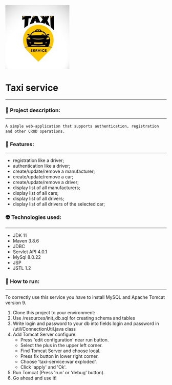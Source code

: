 ![photo of logo](taxiservicelogo.jpg)
# Taxi service
___

### 📒 Project description:
___
    A simple web-application that supports authentication, registration and other CRUD operations.
###  🔗 Features:
___
* registration like a driver;
* authentication like a driver;
* create/update/remove a manufacturer;
* create/update/remove a car;
* create/update/remove a driver;
* display list of all manufacturers;
* display list of all cars;
* display list of all drivers;
* display list of all drivers of the selected car;

### 👽 Technologies used:
___
* JDK 11
* Maven 3.8.6
* JDBC 
* Servlet API 4.0.1
* MySql 8.0.22
* JSP
* JSTL 1.2

### 🚀  How to run:
___
To correctly use this service you have to install MySQL and Apache Tomcat version 9.
1. Clone this project to your environment:
2. Use /resources/init_db.sql for creating schema and tables
3. Write login and password to your db into fields login and password in /util/ConnectionUtil.java class
4. Add Tomcat Server configure:
   * Press 'edit configuration' near run button.
   * Select the plus in the upper left corner.
   * Find Tomcat Server and choose local.
   * Press fix button in lower right corner.
   * Choose 'taxi-service:war exploded'.
   * Click 'apply' and 'Ok'.
5. Run Tomcat (Press 'run' or 'debug' button).
6. Go ahead and use it!
